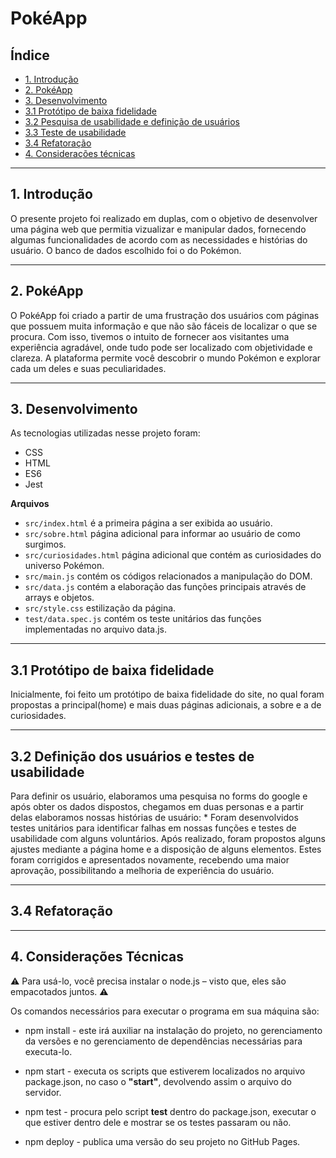 # PokéApp

## Índice

* [1. Introdução](#1-introducao)
* [2. PokéApp](#2-pokeapp)
* [3. Desenvolvimento](#3-desenvolvimento)
* [3.1 Protótipo de baixa fidelidade](#3.1-prototipo-de-baixa-fidelidade)
* [3.2 Pesquisa de usabilidade e definição de usuários](#3.2-pesquisa-de-usabilidade-definicao-de-usuarios)
* [3.3 Teste de usabilidade](#3.3-teste-de-usabilidade)
* [3.4 Refatoração](#3.4-refatoracao)
* [4. Considerações técnicas](#4-consideracoes-tecnicas)

***

## 1. Introdução
O presente projeto foi realizado em duplas, com o objetivo de desenvolver uma página web que permitia vizualizar e manipular dados, fornecendo algumas funcionalidades de acordo com as necessidades e histórias do usuário.
O banco de dados escolhido foi o do Pokémon.

***

## 2. PokéApp
O PokéApp foi criado a partir de uma frustração dos usuários com páginas que possuem muita informação e que não são fáceis de localizar o que se procura. Com isso, tivemos o intuito de fornecer aos visitantes uma experiência agradável, onde tudo pode ser localizado com objetividade e clareza. A plataforma permite você descobrir o mundo Pokémon e explorar cada um deles e suas peculiaridades.
***

## 3. Desenvolvimento
As tecnologias utilizadas nesse projeto foram:
* CSS
* HTML
* ES6
* Jest


**Arquivos**
* `src/index.html` é a primeira página a ser exibida ao usuário.
* `src/sobre.html` página adicional para informar ao usuário de como surgimos.
* `src/curiosidades.html` página adicional que contém as curiosidades do universo Pokémon.
* `src/main.js` contém os códigos relacionados a manipulação do DOM.
* `src/data.js` contém a elaboração das funções principais através de arrays e objetos.
* `src/style.css` estilização da página.
* `test/data.spec.js` contém os teste unitários das funções implementadas no arquivo data.js.

***

## 3.1 Protótipo de baixa fidelidade
Inicialmente, foi feito um protótipo de baixa fidelidade do site, no qual foram propostas a principal(home) e mais duas páginas adicionais, a sobre e a de curiosidades.
***

## 3.2 Definição dos usuários e testes de usabilidade
Para definir os usuário, elaboramos uma pesquisa no forms do google e após obter os dados dispostos, chegamos em duas personas e a partir delas elaboramos nossas histórias de usuário:
* 
Foram desenvolvidos testes unitários para identificar falhas em nossas funções e testes de usabilidade com alguns voluntários. Após realizado, foram propostos alguns ajustes mediante a página home e a disposição de alguns elementos.  Estes foram corrigidos e apresentados novamente, recebendo uma maior aprovação, possibilitando a melhoria de experiência do usuário.
***

## 3.4 Refatoração

***

## 4. Considerações Técnicas
:warning: Para usá-lo, você precisa instalar o node.js – visto que, eles são empacotados juntos.  :warning:

Os comandos necessários para executar o programa em sua máquina são:

* npm install - este irá auxiliar na instalação do projeto, no gerenciamento da versões e no gerenciamento de dependências necessárias para executa-lo.

* npm start -  executa os scripts que estiverem localizados no arquivo package.json, no caso o **"start"**, devolvendo assim o arquivo do servidor.

* npm test - procura pelo script  **test** dentro do package.json, executar o que estiver dentro dele e mostrar se os testes passaram ou não.

* npm deploy - publica uma versão do seu projeto no GitHub Pages.
